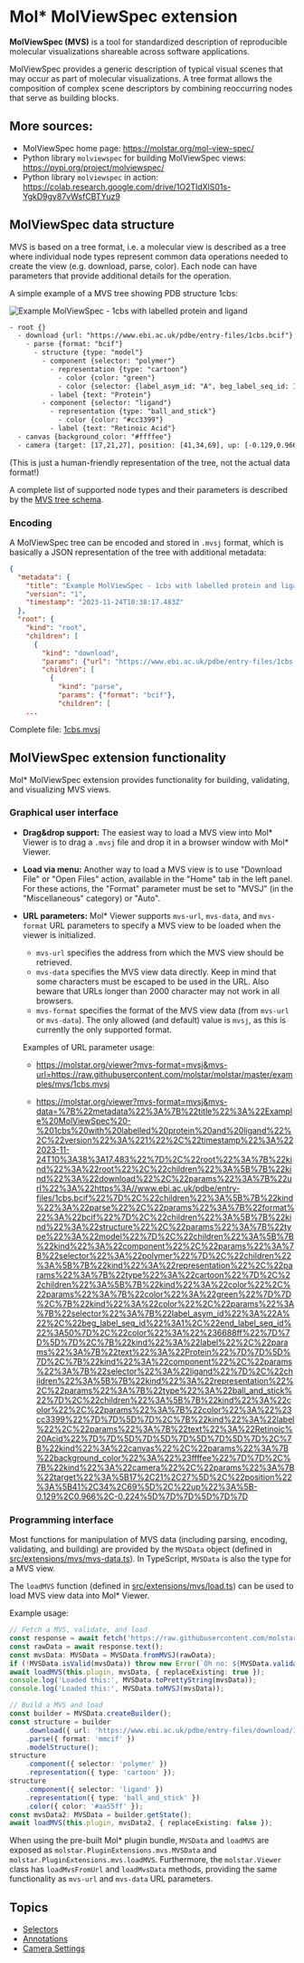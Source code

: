 # Mol* MolViewSpec extension

**MolViewSpec (MVS)** is a tool for standardized description of reproducible molecular visualizations shareable across software applications.

MolViewSpec provides a generic description of typical visual scenes that may occur as part of molecular visualizations. A tree format allows the composition of complex scene descriptors by combining reoccurring nodes that serve as building blocks.


## More sources:

- MolViewSpec home page: https://molstar.org/mol-view-spec/
- Python library `molviewspec` for building MolViewSpec views: https://pypi.org/project/molviewspec/
- Python library `molviewspec` in action: https://colab.research.google.com/drive/1O2TldXlS01s-YgkD9gy87vWsfCBTYuz9


## MolViewSpec data structure

MVS is based on a tree format, i.e. a molecular view is described as a tree where individual node types represent common data operations needed to create the view (e.g. download, parse, color). Each node can have parameters that provide additional details for the operation. 

A simple example of a MVS tree showing PDB structure 1cbs:

![Example MolViewSpec - 1cbs with labelled protein and ligand](./1cbs.png "Example MolViewSpec")

```txt
- root {}
  - download {url: "https://www.ebi.ac.uk/pdbe/entry-files/1cbs.bcif"}
    - parse {format: "bcif"}
      - structure {type: "model"}
        - component {selector: "polymer"}
          - representation {type: "cartoon"}
            - color {color: "green"}
            - color {selector: {label_asym_id: "A", beg_label_seq_id: 1, end_label_seq_id: 50}, color: "#6688ff"}
          - label {text: "Protein"}
        - component {selector: "ligand"}
          - representation {type: "ball_and_stick"}
            - color {color: "#cc3399"}
          - label {text: "Retinoic Acid"}
  - canvas {background_color: "#ffffee"}
  - camera {target: [17,21,27], position: [41,34,69], up: [-0.129,0.966,-0.224]}
```

(This is just a human-friendly representation of the tree, not the actual data format!)

A complete list of supported node types and their parameters is described by the [MVS tree schema](./mvs-tree-schema.md).

### Encoding

A MolViewSpec tree can be encoded and stored in `.mvsj` format, which is basically a JSON representation of the tree with additional metadata:

```json
{
  "metadata": {
    "title": "Example MolViewSpec - 1cbs with labelled protein and ligand",
    "version": "1",
    "timestamp": "2023-11-24T10:38:17.483Z"
  },
  "root": {
    "kind": "root",
    "children": [
      {
        "kind": "download",
        "params": {"url": "https://www.ebi.ac.uk/pdbe/entry-files/1cbs.bcif"},
        "children": [
          {
            "kind": "parse",
            "params": {"format": "bcif"},
            "children": [
    ...
```
Complete file: [1cbs.mvsj](../../../examples/mvs/1cbs.mvsj)


## MolViewSpec extension functionality

Mol* MolViewSpec extension provides functionality for building, validating, and visualizing MVS views.

### Graphical user interface

- **Drag&drop support:** The easiest way to load a MVS view into Mol* Viewer is to drag a `.mvsj` file and drop it in a browser window with Mol* Viewer.

- **Load via menu:** Another way to load a MVS view is to use "Download File" or "Open Files" action, available in the "Home" tab in the left panel. For these actions, the "Format" parameter must be set to "MVSJ" (in the "Miscellaneous" category) or "Auto".

- **URL parameters:** Mol* Viewer supports `mvs-url`, `mvs-data`, and `mvs-format` URL parameters to specify a MVS view to be loaded when the viewer is initialized.
  - `mvs-url` specifies the address from which the MVS view should be retrieved.
  - `mvs-data` specifies the MVS view data directly. Keep in mind that some characters must be escaped to be used in the URL. Also beware that URLs longer than 2000 character may not work in all browsers.
  - `mvs-format` specifies the format of the MVS view data (from `mvs-url` or `mvs-data`). The only allowed (and default) value is `mvsj`, as this is currently the only supported format.
  
  Examples of URL parameter usage:

  - https://molstar.org/viewer?mvs-format=mvsj&mvs-url=https://raw.githubusercontent.com/molstar/molstar/master/examples/mvs/1cbs.mvsj

  - https://molstar.org/viewer?mvs-format=mvsj&mvs-data=%7B%22metadata%22%3A%7B%22title%22%3A%22Example%20MolViewSpec%20-%201cbs%20with%20labelled%20protein%20and%20ligand%22%2C%22version%22%3A%221%22%2C%22timestamp%22%3A%222023-11-24T10%3A38%3A17.483%22%7D%2C%22root%22%3A%7B%22kind%22%3A%22root%22%2C%22children%22%3A%5B%7B%22kind%22%3A%22download%22%2C%22params%22%3A%7B%22url%22%3A%22https%3A//www.ebi.ac.uk/pdbe/entry-files/1cbs.bcif%22%7D%2C%22children%22%3A%5B%7B%22kind%22%3A%22parse%22%2C%22params%22%3A%7B%22format%22%3A%22bcif%22%7D%2C%22children%22%3A%5B%7B%22kind%22%3A%22structure%22%2C%22params%22%3A%7B%22type%22%3A%22model%22%7D%2C%22children%22%3A%5B%7B%22kind%22%3A%22component%22%2C%22params%22%3A%7B%22selector%22%3A%22polymer%22%7D%2C%22children%22%3A%5B%7B%22kind%22%3A%22representation%22%2C%22params%22%3A%7B%22type%22%3A%22cartoon%22%7D%2C%22children%22%3A%5B%7B%22kind%22%3A%22color%22%2C%22params%22%3A%7B%22color%22%3A%22green%22%7D%7D%2C%7B%22kind%22%3A%22color%22%2C%22params%22%3A%7B%22selector%22%3A%7B%22label_asym_id%22%3A%22A%22%2C%22beg_label_seq_id%22%3A1%2C%22end_label_seq_id%22%3A50%7D%2C%22color%22%3A%22%236688ff%22%7D%7D%5D%7D%2C%7B%22kind%22%3A%22label%22%2C%22params%22%3A%7B%22text%22%3A%22Protein%22%7D%7D%5D%7D%2C%7B%22kind%22%3A%22component%22%2C%22params%22%3A%7B%22selector%22%3A%22ligand%22%7D%2C%22children%22%3A%5B%7B%22kind%22%3A%22representation%22%2C%22params%22%3A%7B%22type%22%3A%22ball_and_stick%22%7D%2C%22children%22%3A%5B%7B%22kind%22%3A%22color%22%2C%22params%22%3A%7B%22color%22%3A%22%23cc3399%22%7D%7D%5D%7D%2C%7B%22kind%22%3A%22label%22%2C%22params%22%3A%7B%22text%22%3A%22Retinoic%20Acid%22%7D%7D%5D%7D%5D%7D%5D%7D%5D%7D%2C%7B%22kind%22%3A%22canvas%22%2C%22params%22%3A%7B%22background_color%22%3A%22%23ffffee%22%7D%7D%2C%7B%22kind%22%3A%22camera%22%2C%22params%22%3A%7B%22target%22%3A%5B17%2C21%2C27%5D%2C%22position%22%3A%5B41%2C34%2C69%5D%2C%22up%22%3A%5B-0.129%2C0.966%2C-0.224%5D%7D%7D%5D%7D%7D


### Programming interface

Most functions for manipulation of MVS data (including parsing, encoding, validating, and building) are provided by the `MVSData` object (defined in [src/extensions/mvs/mvs-data.ts](../../../src/extensions/mvs/mvs-data.ts)). In TypeScript, `MVSData` is also the type for a MVS view.

The `loadMVS` function (defined in [src/extensions/mvs/load.ts](../../../src/extensions/mvs/load.ts)) can be used to load MVS view data into Mol* Viewer.

Example usage:

```ts
// Fetch a MVS, validate, and load
const response = await fetch('https://raw.githubusercontent.com/molstar/molstar/master/examples/mvs/1cbs.mvsj');
const rawData = await response.text();
const mvsData: MVSData = MVSData.fromMVSJ(rawData);
if (!MVSData.isValid(mvsData)) throw new Error(`Oh no: ${MVSData.validationIssues(mvsData)}`);
await loadMVS(this.plugin, mvsData, { replaceExisting: true });
console.log('Loaded this:', MVSData.toPrettyString(mvsData));
console.log('Loaded this:', MVSData.toMVSJ(mvsData));

// Build a MVS and load
const builder = MVSData.createBuilder();
const structure = builder
    .download({ url: 'https://www.ebi.ac.uk/pdbe/entry-files/download/1og2_updated.cif' })
    .parse({ format: 'mmcif' })
    .modelStructure();
structure
    .component({ selector: 'polymer' })
    .representation({ type: 'cartoon' });
structure
    .component({ selector: 'ligand' })
    .representation({ type: 'ball_and_stick' })
    .color({ color: '#aa55ff' });
const mvsData2: MVSData = builder.getState();
await loadMVS(this.plugin, mvsData2, { replaceExisting: false });
```

When using the pre-built Mol* plugin bundle, `MVSData` and `loadMVS` are exposed as `molstar.PluginExtensions.mvs.MVSData` and `molstar.PluginExtensions.mvs.loadMVS`. Furthermore, the `molstar.Viewer` class has `loadMvsFromUrl` and `loadMvsData` methods, providing the same functionality as `mvs-url` and `mvs-data` URL parameters.


## Topics

- [Selectors](./selectors.md)
- [Annotations](./annotations.md)
- [Camera Settings](./camera-settings.md)
